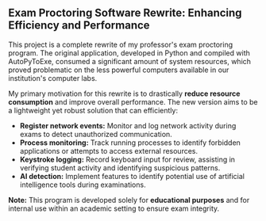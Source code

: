 ## Exam Proctoring Software Rewrite: Enhancing Efficiency and Performance

This project is a complete rewrite of my professor's exam proctoring program. The original application, developed in Python and compiled with AutoPyToExe, consumed a significant amount of system resources, which proved problematic on the less powerful computers available in our institution's computer labs.

My primary motivation for this rewrite is to drastically **reduce resource consumption** and improve overall performance. The new version aims to be a lightweight yet robust solution that can efficiently:

* **Register network events:** Monitor and log network activity during exams to detect unauthorized communication.
* **Process monitoring:** Track running processes to identify forbidden applications or attempts to access external resources.
* **Keystroke logging:** Record keyboard input for review, assisting in verifying student activity and identifying suspicious patterns.
* **AI detection:** Implement features to identify potential use of artificial intelligence tools during examinations.

**Note:** This program is developed solely for **educational purposes** and for internal use within an academic setting to ensure exam integrity.

